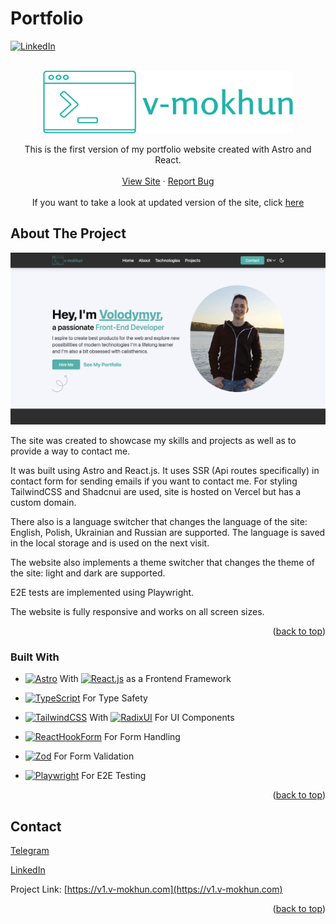 # Portfolio

[![LinkedIn][linkedin-shield]][linkedin-url]

<br />
<div align="center">
  <a href="https://v1.v-mokhun.com">
		<img src="readme-images/logo.png" alt="Logo" width="400" height="100">
  </a>

  <p align="center">
	This is the first version of my portfolio website created with Astro and React.
    <br />
    <br />
    <a href="https://v1.v-mokhun.com">View Site</a>
    ·
    <a href="https://github.com/v-mokhun/portfolio-v1/issues">Report Bug</a>
    <br />
    <br />
    If you want to take a look at updated version of the site, click <a href="https://v-mokhun.com">here</a>
  </p>
</div>

## About The Project

[![Home Screenshot][home]](https://v1.v-mokhun.com)

The site was created to showcase my skills and projects as well as to provide a way to contact me.

It was built using Astro and React.js. It uses SSR (Api routes specifically) in contact form for sending emails if you want to contact me. For styling TailwindCSS and Shadcnui are used, site is hosted on Vercel but has a custom domain.

There also is a language switcher that changes the language of the site: English, Polish, Ukrainian and Russian are supported. The language is saved in the local storage and is used on the next visit.

The website also implements a theme switcher that changes the theme of the site: light and dark are supported.

E2E tests are implemented using Playwright.

The website is fully responsive and works on all screen sizes.

<p align="right">(<a href="#portfolio">back to top</a>)</p>

### Built With

- [![Astro][Astro]][Astro-url] With [![React.js][React.js]][React-url] as a Frontend Framework

- [![TypeScript][TypeScript.org]][TypeScript-url] For Type Safety

- [![TailwindCSS][TailwindCSS.com]][TailwindCSS-url] With [![RadixUI][RadixUI.com]][RadixUI-url] For UI Components

- [![ReactHookForm][ReactHookForm.com]][ReactHookForm-url] For Form Handling

- [![Zod][Zod.dev]][Zod-url] For Form Validation

- [![Playwright][Playwright.dev]][Playwright-url] For E2E Testing

<p align="right">(<a href="#portfolio">back to top</a>)</p>

## Contact

[Telegram](https://t.me/v_mokhun)

[LinkedIn](https://www.linkedin.com/in/v-mokhun/)

Project Link: [https://v1.v-mokhun.com](https://v1.v-mokhun.com)

<p align="right">(<a href="#portfolio">back to top</a>)</p>

[linkedin-shield]: https://img.shields.io/badge/-LinkedIn-black.svg?style=for-the-badge&logo=linkedin&colorB=555
[linkedin-url]: https://www.linkedin.com/in/v-mokhun/
[home]: readme-images/home.png
[Astro]: https://img.shields.io/badge/-Astro-000000?logo=astro&logoColor=white&style=for-the-badge
[Astro-url]: https://astro.build/
[React.js]: https://img.shields.io/badge/-ReactJs-61DAFB?logo=react&logoColor=white&style=for-the-badge
[React-url]: https://reactjs.org/
[ReactHookForm.com]: https://img.shields.io/badge/React%20Hook%20Form-%23EC5990.svg?style=for-the-badge&logo=reacthookform&logoColor=white
[ReactHookForm-url]: https://react-hook-form.com/
[TailwindCSS.com]: https://img.shields.io/badge/tailwindcss-%2338B2AC.svg?style=for-the-badge&logo=tailwind-css&logoColor=white
[TailwindCSS-url]: https://tailwindcss.com/
[TypeScript.org]: https://img.shields.io/badge/typescript-%23007ACC.svg?style=for-the-badge&logo=typescript&logoColor=white
[TypeScript-url]: https://www.typescriptlang.org/
[RadixUI.com]: https://img.shields.io/static/v1?style=for-the-badge&message=Radix+UI&color=161618&logo=Radix+UI&logoColor=FFFFFF&label=
[RadixUI-url]: https://www.radix-ui.com/
[Zod.dev]: https://img.shields.io/static/v1?style=for-the-badge&message=Zod&color=3E67B1&logo=Zod&logoColor=FFFFFF&label=
[Zod-url]: https://zod.dev/
[Playwright.dev]: https://img.shields.io/static/v1?style=for-the-badge&message=Playwright&color=2EAD33&logo=Playwright&logoColor=FFFFFF&label=
[Playwright-url]: https://playwright.dev/
